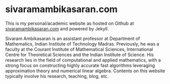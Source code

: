 sivaramambikasaran.com
======================

This is my personal/academic website as hosted on Github at [sivaramambikasaran.com](http://sivaramambikasaran.com) and powered by Jekyll.

Sivaram Ambikasaran is an assistant professor at Department of Mathematics, Indian Institute of Technology Madras. Previously, he was a faculty at the Courant Institute of Mathematical Sciences, International Centre for Theoretical Sciences and the Indian Institute of Science. His research lies in the field of computational and applied mathematics, with a strong focus on  constructing highly accurate fast algorithms leveraging approximation theory and numerical linear algebra. Contents on this website typically involve his research, teaching, blog, etc.
